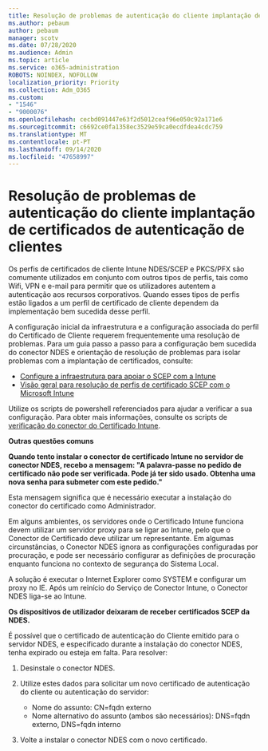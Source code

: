 ```yaml
---
title: Resolução de problemas de autenticação do cliente implantação de certificados de autenticação de clientes
ms.author: pebaum
author: pebaum
manager: scotv
ms.date: 07/28/2020
ms.audience: Admin
ms.topic: article
ms.service: o365-administration
ROBOTS: NOINDEX, NOFOLLOW
localization_priority: Priority
ms.collection: Adm_O365
ms.custom:
- "1546"
- "9000076"
ms.openlocfilehash: cecbd091447e63f2d5012ceaf96e050c92a171e6
ms.sourcegitcommit: c6692ce0fa1358ec3529e59ca0ecdfdea4cdc759
ms.translationtype: MT
ms.contentlocale: pt-PT
ms.lasthandoff: 09/14/2020
ms.locfileid: "47658997"
---
```

# <a name="troubleshooting-client-authentication-certificate-deployment"></a>Resolução de problemas de autenticação do cliente implantação de certificados de autenticação de clientes

Os perfis de certificados de cliente Intune NDES/SCEP e PKCS/PFX são comumente utilizados em conjunto com outros tipos de perfis, tais como Wifi, VPN e e-mail para permitir que os utilizadores autentem a autenticação aos recursos corporativos. Quando esses tipos de perfis estão ligados a um perfil de certificado de cliente dependem da implementação bem sucedida desse perfil.

A configuração inicial da infraestrutura e a configuração associada do perfil do Certificado de Cliente requerem frequentemente uma resolução de problemas. Para um guia passo a passo para a configuração bem sucedida do conector NDES e orientação de resolução de problemas para isolar problemas com a implantação de certificados, consulte: 

- [Configure a infraestrutura para apoiar o SCEP com a Intune](https://support.microsoft.com/help/4459540/troubleshoot-ndes-configuration-for-use-with-intune)
- [Visão geral para resolução de perfis de certificado SCEP com o Microsoft Intune](https://support.microsoft.com/help/4457481/troubleshooting-scep-certificate-profile-deployment-in-intune)

Utilize os scripts de powershell referenciados para ajudar a verificar a sua configuração. Para obter mais informações, consulte os scripts de [verificação do conector do Certificado Intune](https://github.com/microsoftgraph/powershell-intune-samples/tree/master/CertificationAuthority).

  
**Outras questões comuns**

**Quando tento instalar o conector de certificado Intune no servidor de conector NDES, recebo a mensagem: "A palavra-passe no pedido de certificado não pode ser verificada. Pode já ter sido usado. Obtenha uma nova senha para submeter com este pedido."**  

Esta mensagem significa que é necessário executar a instalação do conector do certificado como Administrador.

Em alguns ambientes, os servidores onde o Certificado Intune funciona devem utilizar um servidor proxy para se ligar ao Intune, pelo que o Conector de Certificado deve utilizar um representante. Em algumas circunstâncias, o Conector NDES ignora as configurações configuradas por procuração, e pode ser necessário configurar as definições de procuração enquanto funciona no contexto de segurança do Sistema Local. 
 
A solução é executar o Internet Explorer como SYSTEM e configurar um proxy no IE. Após um reinício do Serviço de Conector Intune, o Conector NDES liga-se ao Intune.

**Os dispositivos de utilizador deixaram de receber certificados SCEP da NDES.**

É possível que o certificado de autenticação do Cliente emitido para o servidor NDES, e especificado durante a instalação do conector NDES, tenha expirado ou esteja em falta. Para resolver: 
 
1. Desinstale o conector NDES.  
2. Utilize estes dados para solicitar um novo certificado de autenticação do cliente ou autenticação do servidor: 
 
    - Nome do assunto: CN=fqdn externo  
    - Nome alternativo do assunto (ambos são necessários): DNS=fqdn externo, DNS=fqdn interno 
 
3. Volte a instalar o conector NDES com o novo certificado.